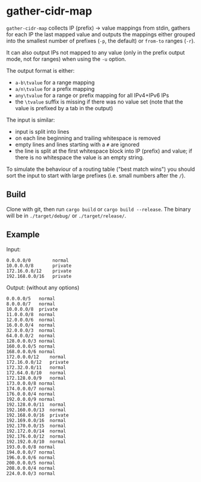 # gather-cidr-map

`gather-cidr-map` collects IP (prefix) -> value mappings from stdin,
gathers for each IP the last mapped value and outputs the mappings
either grouped into the smallest number of prefixes (`-p`, the default)
or `from-to` ranges (`-r`).

It can also output IPs not mapped to any value (only in the prefix
output mode, not for ranges) when using the `-u` option.

The output format is either:
* `a-b\tvalue` for a range mapping
* `a/n\tvalue` for a prefix mapping
* `any\tvalue` for a range or prefix mapping for all IPv4+IPv6 IPs
* the `\tvalue` suffix is missing if there was no value set (note that
  the value is prefixed by a tab in the output)

The input is similar:
* input is split into lines
* on each line beginning and trailing whitespace is removed
* empty lines and lines starting with a `#` are ignored
* the line is split at the first whitespace block into IP (prefix) and
  value; if there is no whitespace the value is an empty string.

To simulate the behaviour of a routing table ("best match wins") you
should sort the input to start with large prefixes (i.e. small numbers
after the `/`).

## Build

Clone with git, then run `cargo build` or `cargo build --release`.  The
binary will be in `./target/debug/` or `./target/release/`.

## Example

Input:

```
0.0.0.0/0        normal
10.0.0.0/8       private
172.16.0.0/12    private
192.168.0.0/16   private
```

Output: (without any options)

```
0.0.0.0/5	normal
8.0.0.0/7	normal
10.0.0.0/8	private
11.0.0.0/8	normal
12.0.0.0/6	normal
16.0.0.0/4	normal
32.0.0.0/3	normal
64.0.0.0/2	normal
128.0.0.0/3	normal
160.0.0.0/5	normal
168.0.0.0/6	normal
172.0.0.0/12	normal
172.16.0.0/12	private
172.32.0.0/11	normal
172.64.0.0/10	normal
172.128.0.0/9	normal
173.0.0.0/8	normal
174.0.0.0/7	normal
176.0.0.0/4	normal
192.0.0.0/9	normal
192.128.0.0/11	normal
192.160.0.0/13	normal
192.168.0.0/16	private
192.169.0.0/16	normal
192.170.0.0/15	normal
192.172.0.0/14	normal
192.176.0.0/12	normal
192.192.0.0/10	normal
193.0.0.0/8	normal
194.0.0.0/7	normal
196.0.0.0/6	normal
200.0.0.0/5	normal
208.0.0.0/4	normal
224.0.0.0/3	normal
```
